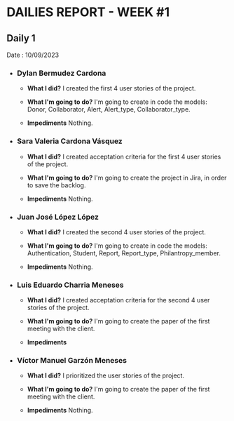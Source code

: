 # **DAILIES REPORT - WEEK #1**

## **Daily 1**

Date : 10/09/2023

- ### **Dylan Bermudez Cardona**
  - **What I did?**
    I created the first 4 user stories of the project.

  - **What I'm going to do?**
    I'm going to create in code the models: Donor, Collaborator, Alert, Alert_type, Collaborator_type.

  - **Impediments**
    Nothing.

- ### **Sara Valeria Cardona Vásquez**
  - **What I did?**
    I created acceptation criteria for the first 4 user stories of the project.

  - **What I'm going to do?**
    I'm going to create the project in Jira, in order to save the backlog.

  - **Impediments**
    Nothing.

- ### **Juan José López López**
  - **What I did?**
    I created the second 4 user stories of the project.

  - **What I'm going to do?**
    I'm going to create in code the models: Authentication, Student, Report, Report_type, Philantropy_member.

  - **Impediments**
    Nothing.

- ### **Luis Eduardo Charria Meneses**
  - **What I did?**
    I created acceptation criteria for the second 4 user stories of the project.

  - **What I'm going to do?**
    I'm going to create the paper of the first meeting with the client.

  - **Impediments**

- ### **Víctor Manuel Garzón Meneses**
  - **What I did?**
    I prioritized the user stories of the project.

  - **What I'm going to do?**
    I'm going to create the paper of the first meeting with the client.

  - **Impediments**
    Nothing.